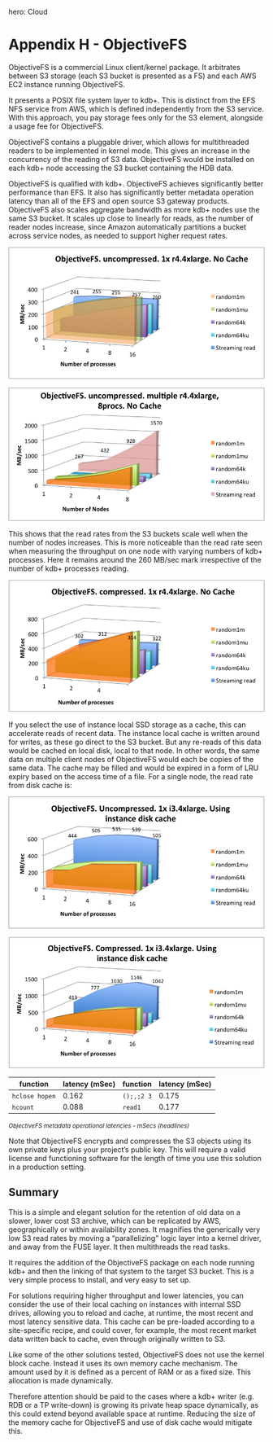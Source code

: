 hero: <i class="fa fa-cloud"></i> Cloud

# Appendix H - ObjectiveFS

ObjectiveFS is a commercial Linux client/kernel package. 
It arbitrates between S3 storage (each S3 bucket is presented as a FS) and each AWS EC2 instance running ObjectiveFS.

It presents a POSIX file system layer to kdb+. 
This is distinct from the EFS NFS service from AWS, which is defined independently from the S3 service. 
With this approach, you pay storage fees only for the S3 element, alongside a usage fee for ObjectiveFS.

ObjectiveFS contains a pluggable driver, which allows for multithreaded readers to be implemented in kernel mode. 
This gives an increase in the concurrency of the reading of S3 data. 
ObjectiveFS would be installed on each kdb+ node accessing the S3 bucket containing the HDB data.

ObjectiveFS is qualified with kdb+. 
ObjectiveFS achieves significantly better performance than EFS. 
It also has significantly better metadata operation latency than all of the EFS and open source S3 gateway products. 
ObjectiveFS also scales aggregate bandwidth as more kdb+ nodes use the same S3 bucket. 
It scales up close to linearly for reads, as the number of reader nodes increase, since Amazon automatically partitions a bucket across service nodes, as needed to support higher request rates.

![ObjectiveFS](img/media/image39.png)

![ObjectiveFS](img/media/image40.png)

This shows that the read rates from the S3 buckets scale well when the number of nodes increases. 
This is more noticeable than the read rate seen when measuring the throughput on one node with varying numbers of kdb+ processes. 
Here it remains around the 260&nbsp;MB/sec mark irrespective of the number of kdb+ processes reading.

![ObjectiveFS](img/media/image41.png)

If you select the use of instance local SSD storage as a cache, this can accelerate reads of recent data. 
The instance local cache is written around for writes, as these go direct to the S3 bucket. 
But any re-reads of this data would be cached on local disk, local to that node. 
In other words, the same data on multiple client nodes of ObjectiveFS would each be copies of the same data. 
The cache may be filled and would be expired in a form of LRU expiry based on the access time of a file. 
For a single node, the read rate from disk cache is:

![ObjectiveFS](img/media/image42.png)

![ObjectiveFS](img/media/image43.png)

function       | latency (mSec) | function   | latency (mSec) 
---------------|----------------|------------|---------------
`hclose hopen` | 0.162          | `();,;2 3` | 0.175
`hcount`       | 0.088          | `read1`    | 0.177

<small>_ObjectiveFS metadata operational latencies - mSecs (headlines)_</small>

Note that ObjectiveFS encrypts and compresses the S3 objects using its own private keys plus your project’s public key. 
This will require a valid license and functioning software for the length of time you use this solution in a production setting.


## Summary

This is a simple and elegant solution for the retention of old data on a slower, lower cost S3 archive, which can be replicated by AWS, geographically or within availability zones. 
It magnifies the generically very low S3 read rates by moving a “parallelizing” logic layer into a kernel driver, and away from the FUSE layer. 
It then multithreads the read tasks. 

It requires the addition of the ObjectiveFS package on each node running kdb+ and then the linking of that system to the target S3 bucket. 
This is a very simple process to install, and very easy to set up.

For solutions requiring higher throughput and lower latencies, you
can consider the use of their local caching on instances with internal
SSD drives, allowing you to reload and cache, at runtime, the most
recent and most latency sensitive data. 
This cache can be pre-loaded according to a site-specific recipe, and could cover, for example, the most recent market data written back to cache, even through originally written to S3.

Like some of the other solutions tested, ObjectiveFS does not use the kernel block cache.
Instead it uses its own memory cache mechanism.
The amount used by it is defined as a percent of RAM or as a fixed size. 
This allocation is made dynamically. 

Therefore attention should be paid to the cases where a kdb+ writer (e.g. RDB or a TP write-down) is growing its private heap space dynamically, as this could extend beyond available space at runtime. 
Reducing the size of the memory cache for ObjectiveFS and use of disk cache would mitigate this.


